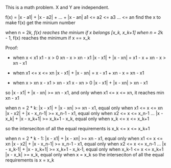 This is a math problem.
X and Y are independent.

f(x) = |x - a1| + |x - a2| + ... + |x - an|
a1 <= a2 <= a3 ... <= an
find the x to make f(x) get the minium number

when n = 2*k, f(x) reaches the minium if x belongs [x_k, x_k+1]
when n = 2*k - 1, f(x) reaches the minimum if x == x_k

Proof:

- when x < x1
x1 - x > 0
xn - x > xn - x1
|x - x1| + |x - xn| = x1 - x + xn - x > xn - x1

- when x1 <= x <= xn
|x - x1| + |x - xn| = x - x1 + xn - x = xn - x1

- when x > xn
x - x1 > xn - x1
x - xn > 0
|x - x1| + |x - xn| > xn - x1

so |x - x1| + |x - xn| >= xn - x1, and only when x1 <= x <= xn, it reaches min xn - x1

when n = 2 * k:
|x - x1| + |x - xn| >= xn - x1, equal only when x1 <= x <= xn
|x - x2| + |x - x_n-1| >= x_n-1 - x1, equal only when x2 <= x <= x_n-1
...
|x - x_k| + |x - x_k+1| >= x_k+1 - x_k, equal only when x_k <= x <= x_k+1

so the interseciton of all the equal requirements is x_k <= x <= x_k+1

when n = 2 * k - 1:
|x - x1| + |x - xn| >= xn - x1, equal only when x1 <= x <= xn
|x - x2| + |x - x_n-1| >= x_n-1 - x1, equal only when x2 <= x <= x_n-1
...
|x - x_k-1| + |x - x_k+1| >= x_k+1 - x_k-1, equal only when x_k-1 <= x <= x_k+1
|x - x_k| >= x_k, equal only when x = x_k
so the interseciton of all the equal requirements is x = x_k


